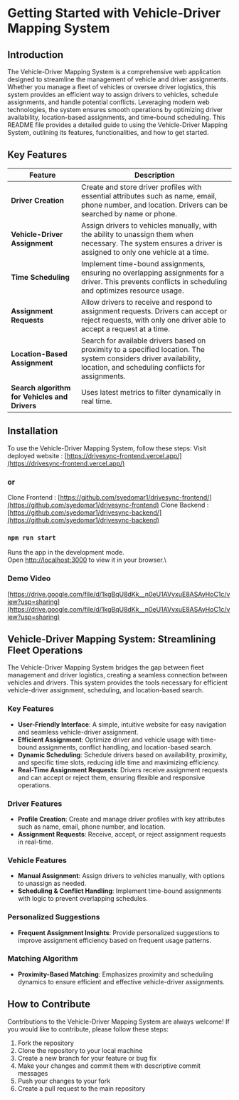 
# Getting Started with Vehicle-Driver Mapping System

## Introduction

The Vehicle-Driver Mapping System is a comprehensive web application designed to streamline the management of vehicle and driver assignments. Whether you manage a fleet of vehicles or oversee driver logistics, this system provides an efficient way to assign drivers to vehicles, schedule assignments, and handle potential conflicts. Leveraging modern web technologies, the system ensures smooth operations by optimizing driver availability, location-based assignments, and time-bound scheduling. This README file provides a detailed guide to using the Vehicle-Driver Mapping System, outlining its features, functionalities, and how to get started.

## Key Features

| Feature                            | Description                                                                                                                                                         |
|------------------------------------|---------------------------------------------------------------------------------------------------------------------------------------------------------------------|
| **Driver Creation**                | Create and store driver profiles with essential attributes such as name, email, phone number, and location. Drivers can be searched by name or phone.               |
| **Vehicle-Driver Assignment**      | Assign drivers to vehicles manually, with the ability to unassign them when necessary. The system ensures a driver is assigned to only one vehicle at a time.        |
| **Time Scheduling**                | Implement time-bound assignments, ensuring no overlapping assignments for a driver. This prevents conflicts in scheduling and optimizes resource usage.              |
| **Assignment Requests**            | Allow drivers to receive and respond to assignment requests. Drivers can accept or reject requests, with only one driver able to accept a request at a time.         |
| **Location-Based Assignment**      | Search for available drivers based on proximity to a specified location. The system considers driver availability, location, and scheduling conflicts for assignments. |
| **Search algorithm for Vehicles and Drivers**         | Uses latest metrics to filter dynamically in real time.                                                         |

## Installation

To use the Vehicle-Driver Mapping System, follow these steps:
Visit deployed website : [https://drivesync-frontend.vercel.app/](https://drivesync-frontend.vercel.app/)

### or

Clone Frontend : [https://github.com/syedomar1/drivesync-frontend/](https://github.com/syedomar1/drivesync-frontend)
Clone Backend : [https://github.com/syedomar1/drivesync-backend/](https://github.com/syedomar1/drivesync-backend)
### `npm run start`

Runs the app in the development mode.\
Open [http://localhost:3000](http://localhost:3000) to view it in your browser.\

### Demo Video

[https://drive.google.com/file/d/1kgBqU8dKk__n0eU1AVyxuE8ASAyHoC1c/view?usp=sharing](https://drive.google.com/file/d/1kgBqU8dKk__n0eU1AVyxuE8ASAyHoC1c/view?usp=sharing)

## Vehicle-Driver Mapping System: Streamlining Fleet Operations

The Vehicle-Driver Mapping System bridges the gap between fleet management and driver logistics, creating a seamless connection between vehicles and drivers. This system provides the tools necessary for efficient vehicle-driver assignment, scheduling, and location-based search.

### Key Features

- **User-Friendly Interface**: A simple, intuitive website for easy navigation and seamless vehicle-driver assignment.
- **Efficient Assignment**: Optimize driver and vehicle usage with time-bound assignments, conflict handling, and location-based search.
- **Dynamic Scheduling**: Schedule drivers based on availability, proximity, and specific time slots, reducing idle time and maximizing efficiency.
- **Real-Time Assignment Requests**: Drivers receive assignment requests and can accept or reject them, ensuring flexible and responsive operations.

### Driver Features

- **Profile Creation**: Create and manage driver profiles with key attributes such as name, email, phone number, and location.
- **Assignment Requests**: Receive, accept, or reject assignment requests in real-time.

### Vehicle Features

- **Manual Assignment**: Assign drivers to vehicles manually, with options to unassign as needed.
- **Scheduling & Conflict Handling**: Implement time-bound assignments with logic to prevent overlapping schedules.

### Personalized Suggestions

- **Frequent Assignment Insights**: Provide personalized suggestions to improve assignment efficiency based on frequent usage patterns.

### Matching Algorithm

- **Proximity-Based Matching**: Emphasizes proximity and scheduling dynamics to ensure efficient and effective vehicle-driver assignments.

## How to Contribute

Contributions to the Vehicle-Driver Mapping System are always welcome! If you would like to contribute, please follow these steps:

1. Fork the repository
2. Clone the repository to your local machine
3. Create a new branch for your feature or bug fix
4. Make your changes and commit them with descriptive commit messages
5. Push your changes to your fork
6. Create a pull request to the main repository
